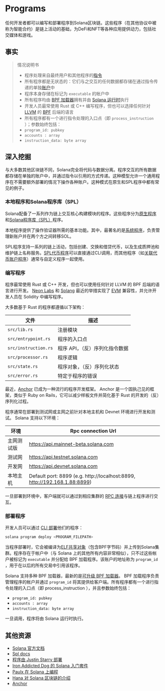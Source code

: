 # Programs

任何开发者都可以编写和部署程序到Solana区块链。这些程序（在其他协议中被称为智能合约）是链上活动的基础，为DeFi和NFT等各种应用提供动力，包括社交媒体和游戏。

## 事实

> 情况说明书
> - 程序处理来自最终用户和其他程序的[指令](./chapter_5.md)
> - 所有程序都是无状态的：它们与之交互的任何数据都存储在通过指令传递的单独[账户](./chapter_3.md)中
> - 程序本身存储在标记为 `executable` 的帐户中
> - 所有程序均由 [BPF 加载器](https://docs.solana.com/developing/runtime-facilities/programs#bpf-loader)拥有并由 [Solana 运行时](https://docs.solana.com/developing/programming-model/runtime)执行
> - 开发人员最常使用 Rust 或 C++ 编写程序，但也可以选择任何针对 [LLVM](https://llvm.org/) 的 [BPF](https://en.wikipedia.org/wiki/Berkeley_Packet_Filter) 后端的语言
> - 所有程序都有一个进行指令处理的入口点（即 `process_instruction` ）；参数始终包括：
>  - `program_id: pubkey`
>  - `accounts : array`
>  - `instruction_data: byte array`

## 深入挖掘

与大多数其他区块链不同，Solana完全将代码与数据分离。程序交互的所有数据都存储在单独的账户中，并通过指令以引用的方式传递。这种模型允许一个通用程序在不需要额外部署的情况下操作各种账户。这种模式在原生和SPL程序中都有常见的例子。


### 本地程序和Solana程序库（SPL）

Solana配备了一系列作为链上交互核心构建模块的程序。这些程序分为[原生程序](https://docs.solana.com/developing/runtime-facilities/programs#bpf-loader)和[Solana程序库（SPL）](https://spl.solana.com/)程序。

本地程序提供了操作验证器所需的基本功能。其中，最著名的是[系统程序](https://docs.solana.com/developing/runtime-facilities/programs#system-program)，负责管理新账户并在两个方之间转移SOL。

SPL程序支持一系列的链上活动，包括创建、交换和借贷代币，以及生成质押池和维护链上名称服务。[SPL代币程序](https://spl.solana.com/token)可以直接通过CLI调用，而其他程序（如[关联代币账户程序](https://spl.solana.com/associated-token-account)）通常与自定义程序一起使用。

### 编写程序

程序最常使用 Rust 或 C++ 开发，但也可以使用任何针对 LLVM 的 BPF 后端的语言进行开发。 [Neon Labs](https://neon-labs.org/) 和 [Solang](https://solang.readthedocs.io/en/latest/) 最近的举措实现了 [EVM](https://ethereum.org/en/developers/docs/evm/) 兼容性，并允许开发人员在 Solidity 中编写程序。

大多数基于 Rust 的程序都遵循以下架构：

| 文件 | 描述 |
| --- | --- |
| `src/lib.rs` | 注册模块 |
| `src/entrypoint.rs` | 程序的入口点 |
| `src/instruction.rs` | 程序 API，（反）序列化指令数据 |
| `src/processor.rs	` | 程序逻辑 |
| `src/state.rs` | 程序对象，（反）序列化状态 |
| `src/error.rs` | 特定于程序的错误 |

最近，[Anchor](https://github.com/coral-xyz/anchor) 已成为一种流行的程序开发框架。 Anchor 是一个固执己见的框架，类似于 Ruby on Rails，它可以减少样板文件并简化基于 Rust 的开发的（反）序列化过程。

程序通常在部署到测试网或主网之前针对本地主机和 Devnet 环境进行开发和测试。 Solana 支持以下环境：

| 环境 | Rpc connection Url  |
| --- | --- |
| 主网测试版 | https://api.mainnet-beta.solana.com |
| 测试网 | https://api.testnet.solana.com |
| 开发网 | https://api.devnet.solana.com |
| 本地主机 | Default port: 8899 (e.g. http://localhost:8899, http://192.168.1.88:8899) |

一旦部署到环境中，客户端就可以通过到相应集群的 [RPC 连接](https://docs.solana.com/api/http)与链上程序进行交互。

###  部署程序

开发人员可以通过 [CLI 部署](https://docs.solana.com/cli/deploy-a-program)他们的程序：

```bash
solana program deploy <PROGRAM_FILEPATH>
```

当程序部署时，它会被编译为[ELF共享对象](https://en.wikipedia.org/wiki/Executable_and_Linkable_Format)（包含BPF字节码）并上传到Solana集群。程序存在于帐户中（与 Solana 上的其他所有内容非常相似），只不过这些帐户被标记为 `executable` 并分配给 BPF 加载程序。该账户的地址称为 `program_id` ，用于在以后的所有交易中引用该程序。

Solana 支持多种 BPF 加载器，最新的是[可升级 BPF 加载器](https://explorer.solana.com/address/BPFLoaderUpgradeab1e11111111111111111111111)。 BPF 加载程序负责管理程序的帐户并通过 `program_id` 将其提供给客户端。所有程序都有一个进行指令处理的入口点（即 process_instruction ），并且参数始终包括：

- `program_id: pubkey`
- `accounts : array`
- `instruction_data: byte array`

一旦调用，程序将由 Solana 运行时执行。

## 其他资源

- [Solana 官方文档](https://docs.solana.com/developing/on-chain-programs/overview)
- [Spl docs](https://spl.solana.com/)
- [程序由 Justin Starry 部署](https://jstarry.notion.site/Program-deploys-29780c48794c47308d5f138074dd9838)
- [Iron Addicted Dog 的 Solana 入门套件](https://solmeet.gen3.network/notes/solana-starter-kit)
- [Paulx 在 Solana 上编程](https://paulx.dev/blog/2021/01/14/programming-on-solana-an-introduction/)
- [Hana 对 Solana 区块链的介绍](https://2501babe.github.io/posts/solana101.html)
- [Anchor](https://github.com/coral-xyz/anchor)
